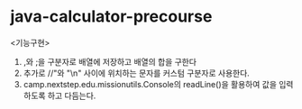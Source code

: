 # java-calculator-precourse
<기능구현>
1. ,와 ;을 구분자로 배열에 저장하고 배열의 합을 구한다
2. 추가로 //"와 "\n" 사이에 위치하는 문자를 커스텀 구분자로 사용한다.
3. camp.nextstep.edu.missionutils.Console의 readLine()을 활용하여 값을 입력하도록 하고 다듬는다.